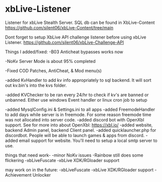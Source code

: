 # xbLive-Listener

Listener for xbLive Stealth Server. SQL db can be found in XbLive-Content https://github.com/silent06/xbLive-Content/tree/main

Dont forget to setup XbLive API challenge listener before using xbLive Listener. https://github.com/silent06/xbLive-Challenge-API


Things I added/fixed:
-B03 Anticheat bypasses works now

-NoKv Server Mode is about 95% completed

-Fixed COD Patches, AntiCheat, & Mod menu(s)

-added KvHandler to add kv info appropriately to sql backend. It will sort out kv.bin's into the kvs folder. 

-added KVChecker to be ran every 24/hr to check if kv's are banned or unbanned. Either use windows Event handler or linux cron job to setup

-added MysqlConfig.ini & Settings.ini to all apps
-added FreemodeHandler to add days while server is in freemode. For some reason freemode time was not allocated into server code. 
-added discord bot with OpenXbl support. See for more into about OpenXbl: https://xbl.io/
-added website, backend Admin panel, backend Client panel. 
-added quicklauncher.php for discordbot. People will be able to launch games & apps from discord. 
-added email support for website. You'll need to setup a local smtp server to use. 

things that need work- 
-minor NoKv issues 
-Rainbow still does some flickering
-xbLiveFuscate 
-xbLive XDK/RGloader support

may work on in the future:
-xbLiveFuscate 
-xbLive XDK/RGloader support
-Achievement Unlocker 

